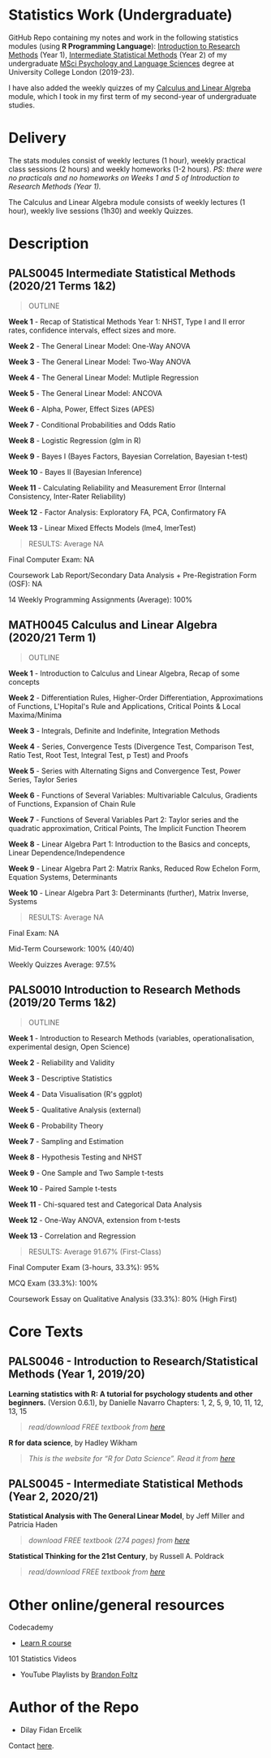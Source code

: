 # Statistics Work (Undergraduate)

GitHub Repo containing my notes and work in the following statistics modules (using **R Programming Language**): [Introduction to Research Methods](https://www.ucl.ac.uk/module-catalogue/modules/introduction-to-statistical-methods-PALS0046) (Year 1), [Intermediate Statistical Methods](https://www.ucl.ac.uk/module-catalogue/modules/intermediate-statistical-methods-PALS0045) (Year 2) of my undergraduate [MSci Psychology and Language Sciences](https://www.ucl.ac.uk/pals/study/undergraduates/msci-psychology-and-language-sciences) degree at University College London (2019-23).

I have also added the weekly quizzes of my [Calculus and Linear Algreba](https://www.ucl.ac.uk/maths/sites/maths/files/math0045.pdf) module, which I took in my first term of my second-year of undergraduate studies.

# Delivery

The stats modules consist of weekly lectures (1 hour), weekly practical class sessions (2 hours) and weekly homeworks (1-2 hours).
*PS: there were no practicals and no homeworks on Weeks 1 and 5 of Introduction to Research Methods (Year 1).*

The Calculus and Linear Algebra module consists of weekly lectures (1 hour), weekly live sessions (1h30) and weekly Quizzes.

# Description

## PALS0045 Intermediate Statistical Methods (2020/21 Terms 1&2)

> OUTLINE

**Week 1** - Recap of Statistical Methods Year 1: NHST, Type I and II error rates, confidence intervals, effect sizes and more.

**Week 2** - The General Linear Model: One-Way ANOVA

**Week 3** - The General Linear Model: Two-Way ANOVA

**Week 4** - The General Linear Model: Mutliple Regression

**Week 5** - The General Linear Model: ANCOVA

**Week 6** - Alpha, Power, Effect Sizes (APES)

**Week 7** - Conditional Probabilities and Odds Ratio

**Week 8** - Logistic Regression (glm in R)

**Week 9** - Bayes I (Bayes Factors, Bayesian Correlation, Bayesian t-test)

**Week 10** - Bayes II (Bayesian Inference)

**Week 11** - Calculating Reliability and Measurement Error (Internal Consistency, Inter-Rater Reliability)

**Week 12** - Factor Analysis: Exploratory FA, PCA, Confirmatory FA 

**Week 13** - Linear Mixed Effects Models (lme4, lmerTest)


> RESULTS: Average NA

Final Computer Exam: NA

Coursework Lab Report/Secondary Data Analysis + Pre-Registration Form (OSF): NA

14 Weekly Programming Assignments (Average): 100%


## MATH0045 Calculus and Linear Algebra (2020/21 Term 1)

> OUTLINE

**Week 1** - Introduction to Calculus and Linear Algebra, Recap of some concepts

**Week 2** - Differentiation Rules, Higher-Order Differentiation, Approximations of Functions, L'Hopital's Rule and Applications, Critical Points & Local Maxima/Minima

**Week 3** - Integrals, Definite and Indefinite, Integration Methods

**Week 4** - Series, Convergence Tests (Divergence Test, Comparison Test, Ratio Test, Root Test, Integral Test, p Test) and Proofs

**Week 5** - Series with Alternating Signs and Convergence Test, Power Series, Taylor Series

**Week 6** - Functions of Several Variables: Multivariable Calculus, Gradients of Functions, Expansion of Chain Rule

**Week 7** - Functions of Several Variables Part 2: Taylor series and the quadratic approximation, Critical Points, The Implicit Function Theorem 

**Week 8** - Linear Algebra Part 1: Introduction to the Basics and concepts, Linear Dependence/Independence

**Week 9** - Linear Algebra Part 2: Matrix Ranks, Reduced Row Echelon Form, Equation Systems, Determinants

**Week 10** - Linear Algebra Part 3: Determinants (further), Matrix Inverse, Systems


> RESULTS: Average NA

Final Exam: NA

Mid-Term Coursework: 100% (40/40)

Weekly Quizzes Average: 97.5%


## PALS0010 Introduction to Research Methods (2019/20 Terms 1&2)

> OUTLINE

**Week 1** - Introduction to Research Methods (variables, operationalisation, experimental design, Open Science)

**Week 2** - Reliability and Validity

**Week 3** - Descriptive Statistics

**Week 4** - Data Visualisation (R's ggplot)

**Week 5** - Qualitative Analysis (external)

**Week 6** - Probability Theory

**Week 7** - Sampling and Estimation

**Week 8** - Hypothesis Testing and NHST

**Week 9** - One Sample and Two Sample t-tests

**Week 10** - Paired Sample t-tests

**Week 11** - Chi-squared test and Categorical Data Analysis

**Week 12** - One-Way ANOVA, extension from t-tests

**Week 13** - Correlation and Regression


> RESULTS: Average 91.67% (First-Class)

Final Computer Exam (3-hours, 33.3%): 95% 

MCQ Exam (33.3%): 100%

Coursework Essay on Qualitative Analysis (33.3%): 80% (High First)


# Core Texts

## PALS0046 - Introduction to Research/Statistical Methods (Year 1, 2019/20)

**Learning statistics with R: A tutorial for psychology students and other beginners.** (Version 0.6.1), by Danielle Navarro
Chapters: 1, 2, 5, 9, 10, 11, 12, 13, 15

> *read/download FREE textbook from [here](https://learningstatisticswithr.com/book/)*


**R for data science**, by Hadley Wikham 

> *This is the website for “R for Data Science”. Read it from [here](https://r4ds.had.co.nz/)*


## PALS0045 - Intermediate Statistical Methods (Year 2, 2020/21)

**Statistical Analysis with The General Linear Model**, by Jeff Miller and Patricia Haden

> *download FREE textbook (274 pages) from [here](https://www.freetechbooks.com/statistical-analysis-with-the-general-linear-model-t1303.html#:~:text=Jeffrey%20Miller%20wrote%3AStatistical%20Analysis,regression%2C%20and%20analysis%20of%20covariance)*


**Statistical Thinking for the 21st Century**, by Russell A. Poldrack

> *read/download FREE textbook from [here](https://statsthinking21.github.io/statsthinking21-core-site/index.html#why-does-this-book-exist)*


# Other online/general resources

Codecademy
  - [Learn R course](https://www.codecademy.com/catalog/language/r)
  
101 Statistics Videos
  - YouTube Playlists by [Brandon Foltz](https://www.youtube.com/user/BCFoltz/playlists)
  

# Author of the Repo

- Dilay Fidan Ercelik

Contact [here](https://www.linkedin.com/in/dilay-fidan-ercelik-682675194/).
  
